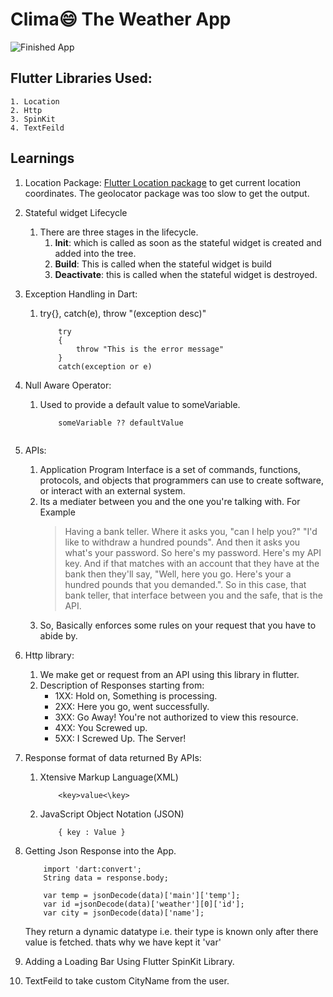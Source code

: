 # Clima:smile: The Weather App
![Finished App](https://github.com/aditidona/Flutter-Weather-App/blob/main/clima-demo.gif)

## Flutter Libraries Used:
    1. Location
    2. Http 
    3. SpinKit
    4. TextFeild


## Learnings
1. Location Package:
[Flutter Location package](https://pub.dev/packages/location/) to get current location coordinates. The geolocator package was too slow to get the output.
2. Stateful widget Lifecycle
    1. There are three stages in the lifecycle. 
        1. **Init**: which is called as soon as the stateful widget is created and added into the tree.
        2. **Build**: This is called when the stateful widget is build
        3. **Deactivate**: this is called when the stateful widget is destroyed.
3. Exception Handling in Dart:
    1. try{}, catch(e), throw "(exception desc)"
        ```
            try
            {
                throw "This is the error message"
            }
            catch(exception or e)
        ```

4. Null Aware Operator:
    1. Used to provide a default value to someVariable.
        ```
            someVariable ?? defaultValue
            
        ```
5. APIs:
    1. Application Program Interface is a set of commands, functions, protocols, and objects that programmers can use to create software, or interact with an external system.
    2. Its a mediater between you and the one you're talking with. For Example 
        > Having a bank teller. Where it asks you,
        "can I help you?"
        "I'd like to withdraw a hundred pounds". 
        And then it asks you what's your password. 
         So here's my password. Here's my API key.
         And if that matches with an account that they have at the bank then they'll say, "Well, here you go. Here's your a hundred pounds that you demanded.".
         So in this case, that bank teller, that interface between you and the safe, that is the API.
    3. So, Basically enforces some rules on your request that you have to abide by.
    
6. Http library:
    1. We make get or request from an API using this library in flutter.
    2. Description of Responses starting from:
        - 1XX: Hold on, Something is processing.
        - 2XX: Here you go, went successfully.
        - 3XX: Go Away! You're not authorized to view this resource.
        - 4XX: You Screwed up.
        - 5XX: I Screwed Up. The Server!
7. Response format of data returned By APIs:
    1. Xtensive Markup Language(XML)
        ```
            <key>value<\key>
        ```
    2. JavaScript Object Notation (JSON)
        ```
            { key : Value }
        ```
8. Getting Json Response into the App.
    ```
        import 'dart:convert';
        String data = response.body;

        var temp = jsonDecode(data)['main']['temp'];  
        var id =jsonDecode(data)['weather'][0]['id'];
        var city = jsonDecode(data)['name']; 

    ```
    They return a dynamic datatype i.e. their type is known only after there value is fetched. thats why we have kept it 'var'

9. Adding a Loading Bar Using Flutter SpinKit Library.

10. TextFeild to take custom CityName from the user.







    
    

